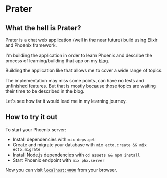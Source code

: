 # Prater

## What the hell is Prater?

Prater is a chat web application (well in the near future) build using Elixir and Phoenix framework.

I'm building the application in order to learn Phoenix and describe the process of learning/building that app on my [blog](http://whatdidilearn.info/tags#Phoenix). 

Building the application like that allows me to cover a wide range of topics.

The implementation may miss some points, can have no tests and unfinished features. But that is mostly because those topics are waiting their time to be described in the blog.

Let's see how far it would lead me in my learning journey.

## How to try it out

To start your Phoenix server:

  * Install dependencies with `mix deps.get`
  * Create and migrate your database with `mix ecto.create && mix ecto.migrate`
  * Install Node.js dependencies with `cd assets && npm install`
  * Start Phoenix endpoint with `mix phx.server`

Now you can visit [`localhost:4000`](http://localhost:4000) from your browser.

